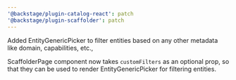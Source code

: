 ```yaml
---
'@backstage/plugin-catalog-react': patch
'@backstage/plugin-scaffolder': patch
---
```


Added EntityGenericPicker to filter entities based on any other metadata like domain, capabilities, etc.,

ScaffolderPage component now takes `customFilters` as an optional prop, so that they can be used to render EntityGenericPicker for filtering entities.
